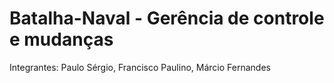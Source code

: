 # Batalha-Naval - Gerência de controle e mudanças

Integrantes: Paulo Sérgio, Francisco Paulino, Márcio Fernandes
